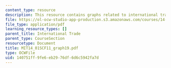 ```yaml
---
content_type: resource
description: This resource contains graphs related to international trade.
file: https://ol-ocw-studio-app-production.s3.amazonaws.com/courses/14-01sc-principles-of-microeconomics-fall-2011/140751ff9fe6eb2976df6d6c5942fa7d_MIT14_01SCF11_graph19.pdf
file_type: application/pdf
learning_resource_types: []
parent_title: International Trade
parent_type: CourseSection
resourcetype: Document
title: MIT14_01SCF11_graph19.pdf
type: OCWFile
uid: 140751ff-9fe6-eb29-76df-6d6c5942fa7d
---
```

